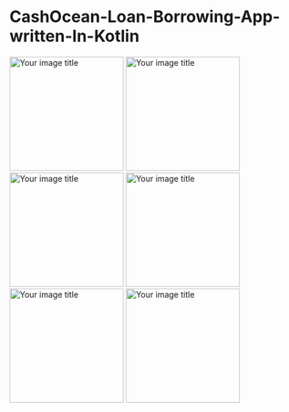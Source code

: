 # CashOcean-Loan-Borrowing-App-written-In-Kotlin
<img src="https://github.com/derekkipkemoi/CashOcean-Loan-Borrowing-App-written-In-Kotlin/blob/main/Screenshot_20220325-183445_Q%20Loan.jpg" alt="Your image title" width="200"/>
<img src="https://github.com/derekkipkemoi/CashOcean-Loan-Borrowing-App-written-In-Kotlin/blob/main/Screenshot_20220325-183454_Q%20Loan.jpg" alt="Your image title" width="200"/>
<img src="https://github.com/derekkipkemoi/CashOcean-Loan-Borrowing-App-written-In-Kotlin/blob/main/Screenshot_20220325-183502_Q%20Loan.jpg" alt="Your image title" width="200"/>
<img src="https://github.com/derekkipkemoi/CashOcean-Loan-Borrowing-App-written-In-Kotlin/blob/main/Screenshot_20220325-183519_Q%20Loan.jpg" alt="Your image title" width="200"/>
<img src="https://github.com/derekkipkemoi/CashOcean-Loan-Borrowing-App-written-In-Kotlin/blob/main/Screenshot_20220325-183539_Q%20Loan.jpg" alt="Your image title" width="200"/>
<img src="https://github.com/derekkipkemoi/CashOcean-Loan-Borrowing-App-written-In-Kotlin/blob/main/Screenshot_20220325-183603_Q%20Loan.jpg" alt="Your image title" width="200"/>
